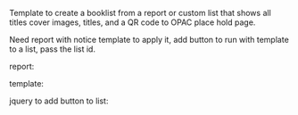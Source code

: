 Template to create a booklist from a report or custom list that shows all titles cover images, titles, and a QR code to OPAC place hold page.

Need report with notice template to apply it, add button to run with template to a list, pass the list id.

report:




template:





jquery to add button to list:
